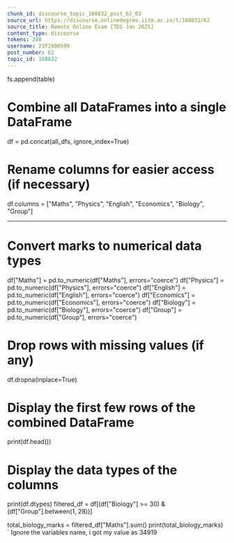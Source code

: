 ```yaml
---
chunk_id: discourse_topic_168832_post_62_03
source_url: https://discourse.onlinedegree.iitm.ac.in/t/168832/62
source_title: Remote Online Exam [TDS Jan 2025]
content_type: discourse
tokens: 288
username: 23f2000599
post_number: 62
topic_id: 168832
---
```


fs.append(table)

# Combine all DataFrames into a single DataFrame
df = pd.concat(all_dfs, ignore_index=True)

# Rename columns for easier access (if necessary)
df.columns = ["Maths", "Physics", "English", "Economics", "Biology", "Group"]

---

# Convert marks to numerical data types
df["Maths"] = pd.to_numeric(df["Maths"], errors="coerce")
df["Physics"] = pd.to_numeric(df["Physics"], errors="coerce")
df["English"] = pd.to_numeric(df["English"], errors="coerce")
df["Economics"] = pd.to_numeric(df["Economics"], errors="coerce")
df["Biology"] = pd.to_numeric(df["Biology"], errors="coerce")
df["Group"] = pd.to_numeric(df["Group"], errors="coerce")

# Drop rows with missing values (if any)
df.dropna(inplace=True)

# Display the first few rows of the combined DataFrame
print(df.head())

# Display the data types of the columns
print(df.dtypes)
filtered_df = df[(df["Biology"] &gt;= 30) &amp; (df["Group"].between(1, 28))]

total_biology_marks = filtered_df["Maths"].sum()
print(total_biology_marks)
`
Ignore the variables name, i got my value as 34919
